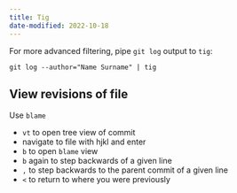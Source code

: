 ```yaml
---
title: Tig
date-modified: 2022-10-18
---
```


For more advanced filtering, pipe `git log` output to `tig`:

```
git log --author="Name Surname" | tig
```

## View revisions of file

Use `blame`
* `vt` to open tree view of commit
* navigate to file with hjkl and enter
* `b` to open `blame` view
* `b` again to step backwards of a given line
* `,` to step backwards to the parent commit of a given line
* `<` to return to where you were previously


